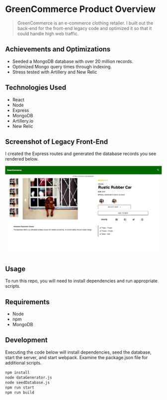# GreenCommerce Product Overview

> GreenCommerce is an e-commerce clothing retailer. I built out the back-end for the front-end legacy code and optimized it so that it could handle high web traffic.

## Achievements and Optimizations

- Seeded a MongoDB database with over 20 million records.
- Optimized Mongo query times through indexing.
- Stress tested with Artillery and New Relic

## Technologies Used

  - React
  - Node
  - Express
  - MongoDB
  - Artillery.io
  - New Relic

## Screenshot of Legacy Front-End

I created the Express routes and generated the database records you see rendered below.

![Screenshot](https://github.com/NRCC-SDC/Product-Overview/blob/master/legacy-front-end.png)

## Usage

To run this repo, you will need to install dependencies and run appropriate scripts.

## Requirements

- Node
- npm
- MongoDB

## Development

Executing the code below will install dependencies, seed the database, start the server, and start webpack. Examine the package.json file for additional scripts.

```
npm install
node dataGenerator.js
node seedDatabase.js
npm run start
npm run build
```
